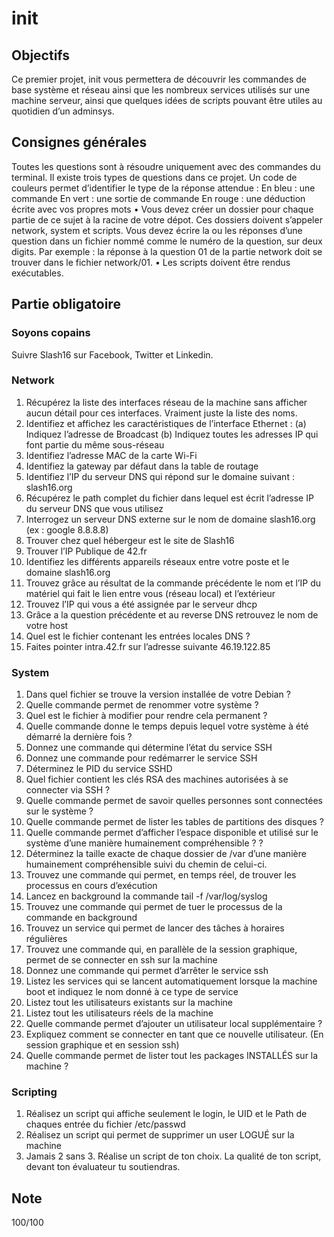 # init

## Objectifs
Ce premier projet, init vous permettera de découvrir les commandes de base système
et réseau ainsi que les nombreux services utilisés sur une machine serveur, ainsi que
quelques idées de scripts pouvant être utiles au quotidien d’un adminsys.

## Consignes générales
Toutes les questions sont à résoudre uniquement avec des commandes du terminal.
Il existe trois types de questions dans ce projet. Un code de couleurs permet d’identifier le type de la réponse attendue :
En bleu : une commande
En vert : une sortie de commande
En rouge : une déduction écrite avec vos propres mots
• Vous devez créer un dossier pour chaque partie de ce sujet à la racine de votre
dépot. Ces dossiers doivent s’appeler network, system et scripts. Vous devez
écrire la ou les réponses d’une question dans un fichier nommé comme le numéro
de la question, sur deux digits. Par exemple : la réponse à la question 01 de la
partie network doit se trouver dans le fichier network/01.
• Les scripts doivent être rendus exécutables.

## Partie obligatoire
### Soyons copains
Suivre Slash16 sur Facebook, Twitter et Linkedin.
### Network
1. Récupérez la liste des interfaces réseau de la machine sans afficher aucun détail
pour ces interfaces. Vraiment juste la liste des noms.
2. Identifiez et affichez les caractéristiques de l’interface Ethernet :
(a) Indiquez l’adresse de Broadcast
(b) Indiquez toutes les adresses IP qui font partie du même sous-réseau
3. Identifiez l’adresse MAC de la carte Wi-Fi
4. Identifiez la gateway par défaut dans la table de routage
5. Identifiez l’IP du serveur DNS qui répond sur le domaine suivant : slash16.org
6. Récupérez le path complet du fichier dans lequel est écrit l’adresse IP du serveur
DNS que vous utilisez
7. Interrogez un serveur DNS externe sur le nom de domaine slash16.org (ex :
google 8.8.8.8)
8. Trouver chez quel hébergeur est le site de Slash16
9. Trouver l’IP Publique de 42.fr
10. Identifiez les différents appareils réseaux entre votre poste et le domaine slash16.org 
11. Trouvez grâce au résultat de la commande précédente le nom et l’IP du matériel qui fait le lien entre vous (réseau local) et l’extérieur
12. Trouvez l’IP qui vous a été assignée par le serveur dhcp
13. Grâce a la question précédente et au reverse DNS retrouvez le nom de votre host
14. Quel est le fichier contenant les entrées locales DNS ?
15. Faites pointer intra.42.fr sur l’adresse suivante 46.19.122.85

### System
1. Dans quel fichier se trouve la version installée de votre Debian ?
2. Quelle commande permet de renommer votre système ?
3. Quel est le fichier à modifier pour rendre cela permanent ?
4. Quelle commande donne le temps depuis lequel votre système à été démarré la dernière fois ?
5. Donnez une commande qui détermine l’état du service SSH
6. Donnez une commande pour redémarrer le service SSH
7. Déterminez le PID du service SSHD
8. Quel fichier contient les clés RSA des machines autorisées à se connecter via SSH ?
9. Quelle commande permet de savoir quelles personnes sont connectées sur le système ?
10. Quelle commande permet de lister les tables de partitions des disques ?
11. Quelle commande permet d’afficher l’espace disponible et utilisé sur le système
d’une manière humainement compréhensible ? ?
12. Déterminez la taille exacte de chaque dossier de /var d’une manière humainement
compréhensible suivi du chemin de celui-ci.
13. Trouvez une commande qui permet, en temps réel, de trouver les processus en
cours d’exécution
14. Lancez en background la commande tail -f /var/log/syslog
15. Trouvez une commande qui permet de tuer le processus de la commande en background
16. Trouvez un service qui permet de lancer des tâches à horaires régulières
17. Trouvez une commande qui, en parallèle de la session graphique, permet de se
connecter en ssh sur la machine
18. Donnez une commande qui permet d’arrêter le service ssh
19. Listez les services qui se lancent automatiquement lorsque la machine boot et
indiquez le nom donné à ce type de service
20. Listez tout les utilisateurs existants sur la machine
21. Listez tout les utilisateurs réels de la machine
22. Quelle commande permet d’ajouter un utilisateur local supplémentaire ?
23. Expliquez comment se connecter en tant que ce nouvelle utilisateur. (En session
graphique et en session ssh)
24. Quelle commande permet de lister tout les packages INSTALLÉS sur la machine ?

### Scripting
1. Réalisez un script qui affiche seulement le login, le UID et le Path de chaques entrée du fichier /etc/passwd
2. Réalisez un script qui permet de supprimer un user LOGUÉ sur la machine
3. Jamais 2 sans 3. Réalise un script de ton choix. La qualité de ton script, devant ton évaluateur tu soutiendras.

## Note
100/100

